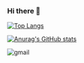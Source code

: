 ### Hi there 👋

<!--
**Jaeyeonnn/Jaeyeonnn** is a ✨ _special_ ✨ repository because its `README.md` (this file) appears on your GitHub profile.

Here are some ideas to get you started:

- 🔭 I’m currently working on ...
- 🌱 I’m currently learning ...
- 👯 I’m looking to collaborate on ...
- 🤔 I’m looking for help with ...
- 💬 Ask me about ...
- 📫 How to reach me: ...
- 😄 Pronouns: ...
- ⚡ Fun fact: ...
-->
[![Top Langs](https://github-readme-stats.vercel.app/api/top-langs/?username=jaeyeonnn)](https://github.com/anuraghazra/github-readme-stats)

[![Anurag's GitHub stats](https://github-readme-stats.vercel.app/api?username=jaeyeonnn)](https://github.com/anuraghazra/github-readme-stats)

![gmail]([https://img.shields.io/badge/JavaScript-F7DF1E?style=for-the-badge&logo=JavaScript&logoColor=white](https://img.shields.io/badge/Gmail-D14836?style=for-the-badge&logo=gmail&logoColor=white))
